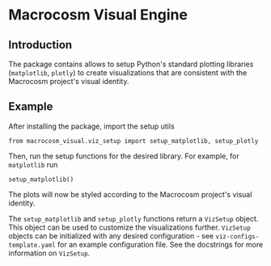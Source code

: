 # Macrocosm Visual Engine

## Introduction
The package contains allows to setup Python's standard plotting libraries (`matplotlib`, `plotly`) to create visualizations that are consistent with the Macrocosm project's visual identity.

## Example

After installing the package, import the setup utils
```
from macrocosm_visual.viz_setup import setup_matplotlib, setup_plotly
```

Then, run the setup functions for the desired library. For example, for `matplotlib` run
```
setup_matplotlib()
```
The plots will now be styled according to the Macrocosm project's visual identity.

The `setup_matplotlib` and `setup_plotly` functions return a `VizSetup` object. This
object can be used to customize the visualizations further. `VizSetup` objects can be initialized
with any desired configuration - see `viz-configs-template.yaml` for an example configuration file.
See the docstrings for more information on `VizSetup`.